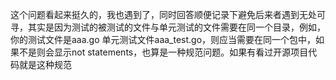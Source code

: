 这个问题看起来挺久的，我也遇到了，同时回答顺便记录下避免后来者遇到无处可寻，其实是因为测试的被测试的文件与单元测试的文件需要在同一个目录，例如，你的测试文件是aaa.go 单元测试文件aaa_test.go，则应当需要在同一个包中，如果不是则会显示not statements，也算是一种规范问题。如果有看过开源项目代码就是这种规范



